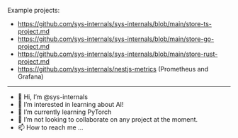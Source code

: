 Example projects: 
- https://github.com/sys-internals/sys-internals/blob/main/store-ts-project.md
- https://github.com/sys-internals/sys-internals/blob/main/store-go-project.md
- https://github.com/sys-internals/sys-internals/blob/main/store-rust-project.md
- https://github.com/sys-internals/nestjs-metrics (Prometheus and Grafana)

----
- 👋 Hi, I’m @sys-internals
- 👀 I’m interested in learning about AI!
- 🌱 I’m currently learning PyTorch
- 💞️ I’m not looking to collaborate on any project at the moment.
- 📫 How to reach me ...

<!---
sys-internals/sys-internals is a ✨ special ✨ repository because its `README.md` (this file) appears on your GitHub profile.
You can click the Preview link to take a look at your changes.
--->
